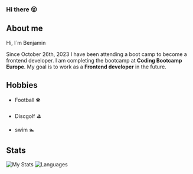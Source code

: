 ### Hi there :stuck_out_tongue:

## About me

Hi, I´m Benjamin

Since October 26th, 2023 I have been attending a boot camp to become a frontend developer. I am completing the bootcamp at **Coding Bootcamp Europe**.
My goal is to work as a __Frontend developer__ in the future.

## Hobbies
- Football :soccer:

- Discgolf :golf:

- swim :swimmer:

## Stats

<img alt="My Stats" src="https://github-readme-stats.vercel.app/api?username=BenjaminLupa&show_icons=true&theme=tokyonight"/>

<img alt="Languages" src="https://github-readme-stats.vercel.app/api/top-langs/?username=BenjaminLupa&layout=compact"/>
